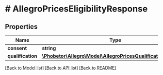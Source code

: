 # # AllegroPricesEligibilityResponse

## Properties

Name | Type | Description | Notes
------------ | ------------- | ------------- | -------------
**consent** | **string** |  | [optional]
**qualification** | [**\Phobetor\Allegro\Model\AllegroPricesQualificationResponse**](AllegroPricesQualificationResponse.md) |  | [optional]

[[Back to Model list]](../../README.md#models) [[Back to API list]](../../README.md#endpoints) [[Back to README]](../../README.md)
